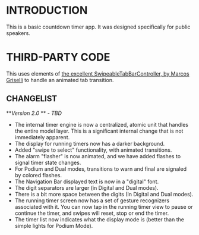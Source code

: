 INTRODUCTION
============
This is a basic countdown timer app. It was designed specifically for public speakers.

THIRD-PARTY CODE
================

This uses elements of [the excellent SwipeableTabBarController, by Marcos Griselli](https://github.com/marcosgriselli/SwipeableTabBarController) to handle an animated tab transition.

CHANGELIST
----------
***Version 2.0* ** *- TBD*

- The internal timer engine is now a centralized, atomic unit that handles the entire model layer. This is a significant internal change that is not immediately apparent.
- The display for running timers now has a darker background.
- Added "swipe to select" functionality, with animated transitions.
- The alarm "flasher" is now animated, and we have added flashes to signal timer state changes.
- For Podium and Dual modes, transitions to warn and final are signaled by colored flashes.
- The Navigation Bar displayed text is now in a "digital" font.
- The digit separators are larger (in Digital and Dual modes).
- There is a bit more space between the digits (In Digital and Dual modes).
- The running timer screen now has a set of gesture recognizers associated with it. You can now tap in the running timer view to pause or continue the timer, and swipes will reset, stop or end the timer.
- The timer list now indicates what the display mode is (better than the simple lights for Podium Mode).

